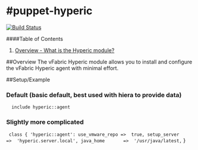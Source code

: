 #puppet-hyperic
==============
[![Build Status](https://travis-ci.org/curator/puppet-hyperic.png)](https://travis-ci.org/curator/puppet-hyperic)

####Table of Contents

1. [Overview - What is the Hyperic module?](#overview)


##Overview
The vFabric Hyperic module allows you to install and configure the vFabric Hyperic agent with minimal effort.

##Setup/Example

### Default (basic default, best used with hiera to provide data)

`  include hyperic::agent`

### Slightly more complicated

`  class { 'hyperic::agent':
    use_vmware_repo =>  true,
    setup_server    =>  'hyperic.server.local',
    java_home       =>  '/usr/java/latest,
`  }